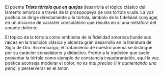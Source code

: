El poema ***Triste tórtola que en quejas*** desarrolla el tópico clásico del lamento amoroso a través de la prosopopeya de una tórtola viuda. La voz poética se dirige directamente a la tórtola, símbolo de la fidelidad conyugal, en un discurso de carácter consolatorio que resulta en sí una metáfora del amante doliente.

El tópico de la tórtola como emblema de la fidelidad amorosa hunde sus raíces en la tradición clásica y alcanza gran desarrollo en la literatura del Siglo de Oro. Sin embargo, el tratamiento de nuestro poema se distingue por su carácter consolatorio y didáctico. Frente a la tradición que suele presentar la tórtola como ejemplo de constancia inquebrantable, aquí la voz poética aconseja moderar el dolor, *no es mal preciso* // *ir aumentando una pena*, y perserverar en el amor.
